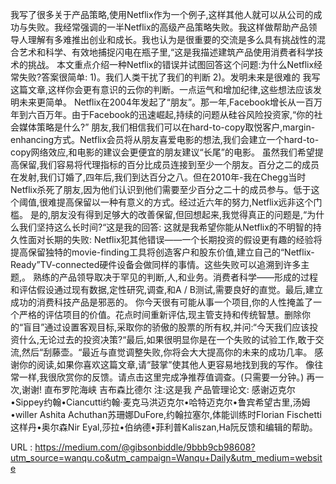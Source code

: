 我写了很多关于产品策略,使用Netflix作为一个例子,这样其他人就可以从公司的成功与失败。我经常强调的一半Netflix的高级产品策略失败。我这样做帮助产品领导人理解有多难推出创业和成长。我也认为是很重要的交流是多么具有挑战性的混合艺术和科学、有效地捕捉闪电在瓶子里,“这是我描述建筑产品使用消费者科学技术的挑战。 
 本文重点介绍一种Netflix的错误并试图回答这个问题:为什么Netflix经常失败?答案很简单: 
 1)。我们人类干扰了我们的判断 
 2)。发明未来是很难的 
 我写这篇文章,这样你会更有意识的云你的判断。一点运气和增加纪律,这些想法应该发明未来更简单。 
 Netflix在2004年发起了“朋友”。那一年,Facebook增长从一百万年到六百万年。由于Facebook的迅速崛起,持续的问题从硅谷风险投资家,“你的社会媒体策略是什么?” 
 朋友,我们相信我们可以在hard-to-copy取悦客户,margin-enhancing方式。Netflix会员将从朋友喜爱电影的想法,我们会建立一个hard-to-copy网络效应,和电影的建议会更便宜的朋友建议“长尾”的电影。 
 虽然我们希望提高保留,我们容易将代理指标的百分比成员连接到至少一个朋友。百分之二的成员在发射,我们订婚了,四年后,我们到达百分之八。但在2010年-我在Chegg当时Netflix杀死了朋友,因为他们认识到他们需要至少百分之二十的成员参与。低于这个阈值,很难提高保留以一种有意义的方式。经过近六年的努力,Netflix远非这个门槛。 
 是的,朋友没有得到足够大的改善保留,但回想起来,我觉得真正的问题是,“为什么我们坚持这么长时间?“这是我的回答: 
 这就是我希望你能从Netflix的不明智的持久性面对长期的失败: 
 Netflix犯其他错误——一个长期投资的假设更有趣的经验将提高保留独特的movie-finding工具将创造客户和股东价值,建立自己的“Netflix-Ready”TV-connected硬件设备会做同样的事情。这些失败可以追溯到许多主题,。 
 熟练的产品领导取决于罕见的判断,人,和业务。消费者科学——形成的过程和评估假设通过现有数据,定性研究,调查,和A / B测试,需要良好的直觉。最后,建立成功的消费科技产品是邪恶的。 
 你今天很有可能从事一个项目,你的人性掩盖了一个严格的评估项目的价值。花点时间重新评估,现主管支持和传统智慧。删除你的“盲目”通过设置客观目标,采取你的骄傲的股票的所有权,并问:“今天我们应该投资什么,无论过去的投资决策?“最后,如果很明显你是在一个失败的试验工作,敢于交流,然后“刮藤壶。“最近与直觉调整失败,你将会大大提高你的未来的成功几率。 
 感谢你的阅读,如果你喜欢这篇文章,请“鼓掌”使其他人更容易地找到我的写作。 
 像往常一样,我很欣赏你的反馈。请点击这里完成净推荐值调查。(只需要一分钟。) 
 再一次,谢谢! 
 直布罗陀海峡 
 吉布森比德尔 
 注:这是我 
 产品管理论文: 
 感谢迈克尔•Sippey约翰•Ciancutti约翰·麦克马洪迈克尔•哈特迈克尔•鲁宾希望古里,汤姆•willer Ashita Achuthan苏珊娜DuFore,约翰拉塞尔,体能训练时Florian Fischetti这样丹•奥尔森Nir Eyal,莎拉•伯纳德•菲利普Kaliszan,Ha阮反馈和编辑的帮助。 
  
  
   
  URL : https://medium.com/@gibsonbiddle/9bbb9cb98608?utm_source=wanqu.co&utm_campaign=Wanqu+Daily&utm_medium=website